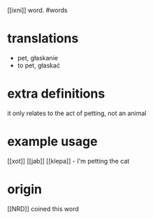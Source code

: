 [[ixni]] word.
#words
# translations
- pet, głaskanie
- to pet, głaskać
# extra definitions
it only relates to the act of petting, not an animal
# example usage
[[xot]] [[jab]] [[klepa]] - I'm petting the cat
# origin 
[[NRD]] coined this word 
